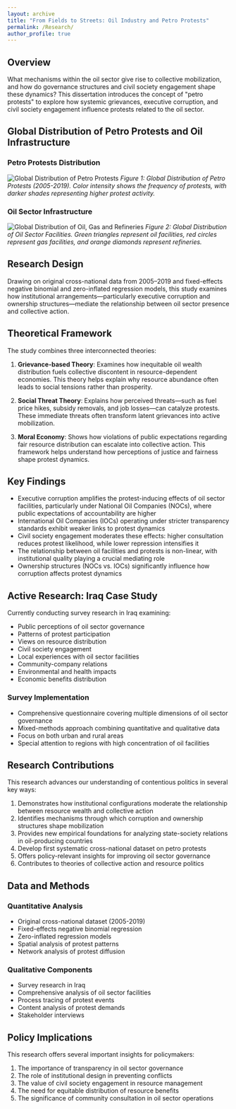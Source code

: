 ```yaml
---
layout: archive
title: "From Fields to Streets: Oil Industry and Petro Protests"
permalink: /Research/
author_profile: true
---
```


## Overview
What mechanisms within the oil sector give rise to collective mobilization, and how do governance structures and civil society engagement shape these dynamics? This dissertation introduces the concept of "petro protests" to explore how systemic grievances, executive corruption, and civil society engagement influence protests related to the oil sector.

## Global Distribution of Petro Protests and Oil Infrastructure

### Petro Protests Distribution
![Global Distribution of Petro Protests](/images/Petro%20Protest%20World%20Map%20-%202024-11-24.png)
*Figure 1: Global Distribution of Petro Protests (2005-2019). Color intensity shows the frequency of protests, with darker shades representing higher protest activity.*

### Oil Sector Infrastructure
![Global Distribution of Oil, Gas and Refineries](/images/Oil%2C%20Gas%20and%20Refineries%20World%20Map2%20-%202024-11-24.png)
*Figure 2: Global Distribution of Oil Sector Facilities. Green triangles represent oil facilities, red circles represent gas facilities, and orange diamonds represent refineries.*

## Research Design
Drawing on original cross-national data from 2005–2019 and fixed-effects negative binomial and zero-inflated regression models, this study examines how institutional arrangements—particularly executive corruption and ownership structures—mediate the relationship between oil sector presence and collective action.

## Theoretical Framework
The study combines three interconnected theories:

1. **Grievance-based Theory**: Examines how inequitable oil wealth distribution fuels collective discontent in resource-dependent economies. This theory helps explain why resource abundance often leads to social tensions rather than prosperity.

2. **Social Threat Theory**: Explains how perceived threats—such as fuel price hikes, subsidy removals, and job losses—can catalyze protests. These immediate threats often transform latent grievances into active mobilization.

3. **Moral Economy**: Shows how violations of public expectations regarding fair resource distribution can escalate into collective action. This framework helps understand how perceptions of justice and fairness shape protest dynamics.

## Key Findings

- Executive corruption amplifies the protest-inducing effects of oil sector facilities, particularly under National Oil Companies (NOCs), where public expectations of accountability are higher
- International Oil Companies (IOCs) operating under stricter transparency standards exhibit weaker links to protest dynamics
- Civil society engagement moderates these effects: higher consultation reduces protest likelihood, while lower repression intensifies it
- The relationship between oil facilities and protests is non-linear, with institutional quality playing a crucial mediating role
- Ownership structures (NOCs vs. IOCs) significantly influence how corruption affects protest dynamics

## Active Research: Iraq Case Study
Currently conducting survey research in Iraq examining:

- Public perceptions of oil sector governance
- Patterns of protest participation
- Views on resource distribution
- Civil society engagement
- Local experiences with oil sector facilities
- Community-company relations
- Environmental and health impacts
- Economic benefits distribution

### Survey Implementation
- Comprehensive questionnaire covering multiple dimensions of oil sector governance
- Mixed-methods approach combining quantitative and qualitative data
- Focus on both urban and rural areas
- Special attention to regions with high concentration of oil facilities

## Research Contributions
This research advances our understanding of contentious politics in several key ways:

1. Demonstrates how institutional configurations moderate the relationship between resource wealth and collective action
2. Identifies mechanisms through which corruption and ownership structures shape mobilization
3. Provides new empirical foundations for analyzing state-society relations in oil-producing countries
4. Develop first systematic cross-national dataset on petro protests
5. Offers policy-relevant insights for improving oil sector governance
6. Contributes to theories of collective action and resource politics

## Data and Methods

### Quantitative Analysis
- Original cross-national dataset (2005-2019)
- Fixed-effects negative binomial regression
- Zero-inflated regression models
- Spatial analysis of protest patterns
- Network analysis of protest diffusion

### Qualitative Components
- Survey research in Iraq
- Comprehensive analysis of oil sector facilities
- Process tracing of protest events
- Content analysis of protest demands
- Stakeholder interviews

## Policy Implications
This research offers several important insights for policymakers:

1. The importance of transparency in oil sector governance
2. The role of institutional design in preventing conflicts
3. The value of civil society engagement in resource management
4. The need for equitable distribution of resource benefits
5. The significance of community consultation in oil sector operations
